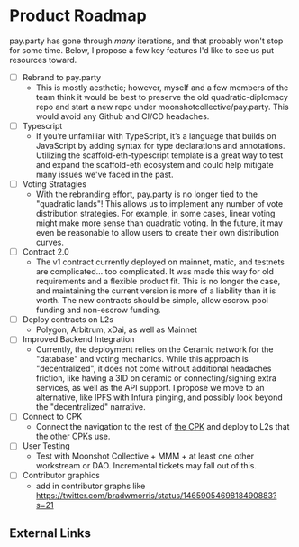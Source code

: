 # Product Roadmap

pay.party has gone through _many_ iterations, and that probably won't stop for some time. Below, I propose a few key features I'd like to see us put resources toward.

- [ ] Rebrand to pay.party
  - This is mostly aesthetic; however, myself and a few members of the team think it would be best to preserve the old quadratic-diplomacy repo and start a new repo under moonshotcollective/pay.party. This would avoid any Github and CI/CD headaches.
- [ ] Typescript
  - If you’re unfamiliar with TypeScript, it’s a language that builds on JavaScript by adding syntax for type declarations and annotations. Utilizing the scaffold-eth-typescript template is a great way to test and expand the scaffold-eth ecosystem and could help mitigate many issues we've faced in the past.
- [ ] Voting Stratagies
  - With the rebranding effort, pay.party is no longer tied to the "quadratic lands"! This allows us to implement any number of vote distribution strategies. For example, in some cases, linear voting might make more sense than quadratic voting. In the future, it may even be reasonable to allow users to create their own distribution curves.
- [ ] Contract 2.0
  - The v1 contract currently deployed on mainnet, matic, and testnets are complicated... too complicated. It was made this way for old requirements and a flexible product fit. This is no longer the case, and maintaining the current version is more of a liability than it is worth. The new contracts should be simple, allow escrow pool funding and non-escrow funding.
- [ ] Deploy contracts on L2s
  - Polygon, Arbitrum, xDai, as well as Mainnet
- [ ] Improved Backend Integration
  - Currently, the deployment relies on the Ceramic network for the "database" and voting mechanics. While this approach is "decentralized", it does not come without additional headaches friction, like having a 3ID on ceramic or connecting/signing extra services, as well as the API support. I propose we move to an alternative, like IPFS with Infura pinging, and possibly look beyond the "decentralized" narrative.
- [ ] Connect to CPK
  - Connect the navigation to the rest of [the CPK](https://gist.github.com/owocki/6c970c1532d8ba05368f31ac336ad934) and deploy to L2s that the other CPKs use.
- [ ] User Testing
  - Test with Moonshot Collective + MMM + at least one other workstream or DAO. Incremental tickets may fall out of this.
- [ ] Contributor graphics
  - add in contributor graphs like https://twitter.com/bradwmorris/status/1465905469818490883?s=21

## External Links
